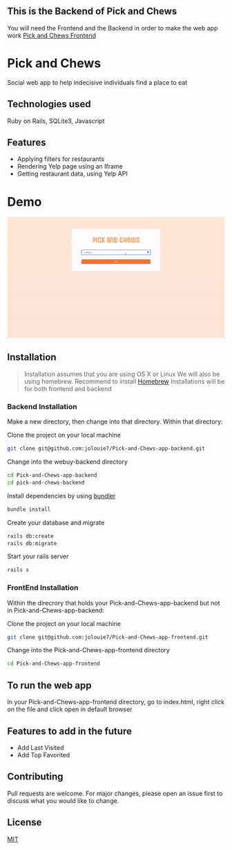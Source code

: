 ## This is the Backend of Pick and Chews
You will need the Frontend and the Backend in order to make the web app work
[Pick and Chews Frontend](https://github.com/jolouie7/Pick-and-Chews-app-frontend)

# Pick and Chews

Social web app to help indecisive individuals find a place to eat

## Technologies used
Ruby on Rails, SQLite3, Javascript

## Features
- Applying filters for restaurants
- Rendering Yelp page using an Iframe
- Getting restaurant data, using Yelp API

# Demo
![Pick and Chews Demo](public/pick-and-chews.gif)

## Installation
> Installation assumes that you are using OS X or Linux
> We will also be using homebrew. Recommend to install [Homebrew](https://brew.sh/)
> Installations will be for both frontend and backend

### Backend Installation
Make a new directory, then change into that directory. Within that directory:

Clone the project on your local machine
```bash
git clone git@github.com:jolouie7/Pick-and-Chews-app-backend.git
```
Change into the webuy-backend directory
```bash
cd Pick-and-Chews-app-backend
cd pick-and-chews-backend
```
Install dependencies by using [bundler](https://bundler.io/guides/rails.html)
```bash
bundle install
```

Create your database and migrate
```bash
rails db:create
rails db:migrate
```
Start your rails server
```bash
rails s
```

### FrontEnd Installation
Within the direcrory that holds your Pick-and-Chews-app-backend but not in Pick-and-Chews-app-backend:

Clone the project on your local machine
```bash
git clone git@github.com:jolouie7/Pick-and-Chews-app-frontend.git
```
Change into the Pick-and-Chews-app-frontend directory
```bash
cd Pick-and-Chews-app-frontend
```

## To run the web app
In your Pick-and-Chews-app-frontend directory, go to index.html, right click on the file and click open in default browser

## Features to add in the future
- Add Last Visited
- Add Top Favorited

## Contributing
Pull requests are welcome. For major changes, please open an issue first to discuss what you would like to change.

## License
[MIT](https://choosealicense.com/licenses/mit/)